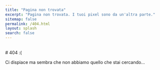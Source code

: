 ```yaml
---
title: "Pagina non trovata"
excerpt: "Pagina non trovata. I tuoi pixel sono da un'altra parte."
sitemap: false
permalink: /404.html
layout: splash
search: false
---
```

<br>
# 404 :(

Ci dispiace ma sembra che non abbiamo quello che stai cercando...
